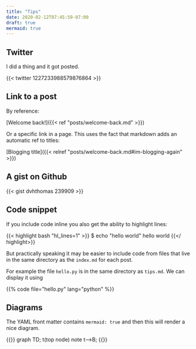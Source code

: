 ```yaml
---
title: "Tips"
date: 2020-02-12T07:45:59-07:00
draft: true
mermaid: true
---
```


## Twitter

I did a thing and it got posted.

{{< twitter 1227233988579876864 >}}

## Link to a post

By reference:

[Welcome back!]({{< ref "posts/welcome-back.md" >}})

Or a specific link in a page. This uses the fact that markdown adds an automatic ref to titles:

[Blogging title]({{< relref "posts/welcome-back.md#im-blogging-again" >}})

## A gist on Github

{{< gist dvhthomas 239909 >}}

## Code snippet

If you include code inline you also get the ability to highlight lines:

{{< highlight bash "hl_lines=1" >}}
$ echo "hello world"
hello world
{{</ highlight>}}

But practically speaking it may be easier to include code from files that live in the same directory as the `index.md` for each post.

For example the file `hello.py` is in the same directory as `tips.md`.
We can display it using

{{% code file="hello.py" lang="python" %}}

## Diagrams

The YAML front matter contains `mermaid: true` and then this will render a nice diagram.

{{<mermaid>}}
graph TD;
    t(top node)
    note
    t-->B;
{{</mermaid>}}
